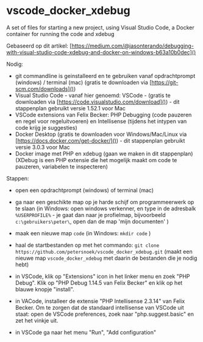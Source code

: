 # vscode_docker_xdebug
A set of files for starting a new project, using Visual Studio Code, a Docker container for running the code and xdebug

Gebaseerd op dit artikel: [https://medium.com/@jasonterando/debugging-with-visual-studio-code-xdebug-and-docker-on-windows-b63a10b0dec]()

Nodig:
- git commandline is geinstalleerd en te gebruiken vanaf opdrachtprompt (windows) / terminal (mac) (gratis te downloaden via [https://git-scm.com/downloads]())
- Visual Studio Code - vanaf hier genoemd: VSCode - (gratis te downloaden via [https://code.visualstudio.com/download]()) - dit stappenplan gebruikt versie 1.52.1 voor Mac
- VSCode extensions van Felix Becker: PHP Debugging (code pauzeren en regel voor regeluitvoeren) en Intellisense (tijdens het intypen van code krijg je suggesties)
- Docker Desktop (gratis te downloaden voor Windows/Mac/Linux via [https://docs.docker.com/get-docker/]()) - dit stappenplan gebruikt versie 3.0.3 voor Mac
- Docker image met PHP en xdebug (gaan we maken in dit stappenplan)
  (XDebug is een PHP extensie die het mogelijk maakt om code te pauzeren, variabelen te inspecteren)

Stappen:
- open een opdrachtprompt (windows) of terminal (mac)
- ga naar een geschikte map op je harde schijf om programmeerwerk op te slaan (in Windows: open windows verkenner, en type in de adresbalk `%USERPROFILE%` - je gaat dan naar je profielmap, bijvoorbeeld `c:\gebruikers\peter\`, open dan de map 'mijn documenten' )
- maak een nieuwe map `code` (in Windows: `mkdir code` )
- haal de startbestanden op met het commando: 
  `git clone https://github.com/petersnoek/vscode_docker_xdebug.git`
  (maakt een nieuwe map `vscode_docker_xdebug` met daarin de bestanden die je nodig hebt)

- in VSCode, klik op "Extensions" icon in het linker menu en zoek "PHP Debug". Klik op "PHP Debug 1.14.5 van Felix Becker" en klik op het blauwe knopje "install".
- in VACode, installeer de extensie "PHP Intellisense 2.3.14" van Felix Becker. Om te zorgen dat de standaard intellisense van VSCode uit staat: open de VSCode preferences, zoek naar "php.suggest.basic" en zet het vinkje uit.
- in VSCode ga naar het menu "Run", "Add configuration"